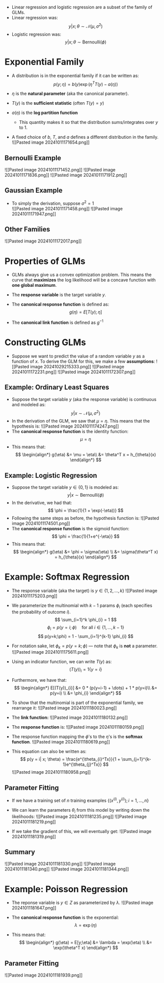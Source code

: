 
* Linear regression and logistic regression are a subset of the family of GLMs.
* Linear regression was:$$
y|x;\theta \sim \mathcal{N}(\mu, \sigma^2)
$$
* Logistic regression was:
$$
y|x;\theta \sim \text{Bernoulli}(\phi)
$$
# Exponential Family
* A distribution is in the exponential family if it can be written as:
$$
p(y;\eta) = b(y)\exp(\eta^T T(y) - a(\eta))
$$
* $\eta$ is the **natural parameter** (aka the canonical parameter).
* $T(y)$ is the **sufficient statistic** (often $T(y) = y)$
* $a(\eta)$ is the **log partition function**
	* This quantity makes it so that the distribution sums/integrates over $y$ to 1.

* A fixed choice of $b$, $T$, and $a$ defines a different distribution in the family.
![[Pasted image 20241011171654.png]]


## Bernoulli Example
![[Pasted image 20241011171452.png]]
![[Pasted image 20241011171836.png]]
![[Pasted image 20241011171912.png]]

## Gaussian Example
* To simply the derivation, suppose $\sigma^2 = 1$\
![[Pasted image 20241011171458.png]]
![[Pasted image 20241011171947.png]]

## Other Families
![[Pasted image 20241011172017.png]]

# Properties of GLMs
* GLMs always give us a convex optimization problem. This means the curve that **maximizes** the log likelihood will be a concave function with **one global maximum**.

* The **response variable** is the target variable $y$.
* The **canonical response function** is defined as:
$$
g(\eta) = E[T(y);\eta]
$$
* The **canonical link function** is defined as $g^{-1}$
# Constructing GLMs
* Suppose we want to predict the value of a random variable $y$ as a function of $x$. To derive the GLM for this, we make a few **assumptions**:
![[Pasted image 20241029215333.png]]
![[Pasted image 20241011172231.png]]
![[Pasted image 20241011172307.png]]

## Example: Ordinary Least Squares
* Suppose the target variable $y$ (aka the response variable) is continuous and modeled as:
$$
y|x \sim \mathcal{N}(\mu, \sigma^2)
$$
* In the derivation of the GLM, we saw that $\mu = \eta$. This means that the hypothesis is:
![[Pasted image 20241011174247.png]]
* The **canonical response function** is the identity function:
$$
\mu = \eta
$$
* This means that:
$$
\begin{align*}
g(\eta) &= \mu = \eta\\
&= \theta^T x = h_{\theta}(x)
\end{align*}
$$
## Example: Logistic Regression
* Suppose the target variable $y \in \{0, 1\}$ is modeled as:
$$
y|x \sim \text{Bernoulli}(\phi)
$$
* In the derivative, we had that:
$$
\phi = \frac{1}{1 + \exp(-\eta))}
$$
* Following the same steps as before, the hypothesis function is:
![[Pasted image 20241011174501.png]]
* The **canonical response function** is the sigmoid function:
$$
\phi = \frac{1}{1+e^{-\eta}}
$$
* This means that:
$$
\begin{align*}
g(\eta) &= \phi = \sigma(\eta) \\
 &= \sigma(\theta^T x) = h_{\theta}(x)
\end{align*}
$$
# Example: Softmax Regression
* The response variable (aka the target) is $y \in \{1, 2, \dots, k\}$
![[Pasted image 20241011175203.png]]

* We parameterize the multinomial with $k - 1$ params $\phi_{i}$ (each specifies the probability of outcome $i$).
$$
\sum_{i=1}^k \phi_{i} = 1
$$
$$
\phi_{i} = p(y=i;\phi) \quad \text{for all $i\in\{1, \dots, k-1\}$}
$$
$$
p(y=k;\phi) = 1 - \sum_{i=1}^{k-1} \phi_{i}
$$
* For notation sake, let $\phi_{k} = p(y=k;\phi)$ — note that $\phi_k$ is **not** a parameter.
![[Pasted image 20241011175611.png]]
* Using an indicator function, we can write $T(y)$ as:
$$
(T(y))_{i} = 1\{y=i\}
$$
* Furthermore, we have that:
$$
\begin{align*}
E[(T(y))_{i}] &= 0 * (p(y=i-1) + \dots) + 1 * p(y=i)\\
&= p(y=i) \\
&= \phi_{i}
\end{align*}
$$
* To show that the multinomial is part of the exponential family, we rearrange it:
![[Pasted image 20241011180023.png]]

* The **link function:**
![[Pasted image 20241011180132.png]]

* The **response function** is:
![[Pasted image 20241011180159.png]]
* The response function mapping the $\phi$'s to the $\eta$'s is the **softmax function**.
![[Pasted image 20241011180619.png]]
* This equation can also be written as:
$$
p(y = i| x; \theta) = \frac{e^{\theta_{i}^Tx}}{1 + \sum_{j=1}^{k-1}e^{\theta_{j}^Tx}}
$$
![[Pasted image 20241011180958.png]]

## Parameter Fitting
* If we have a training set of $n$ training examples $\{(x^{(i)}, y^{(i)}); i=1, \dots, n\}$
* We can learn the parameters $\theta_{i}$ from this model by writing down the likelihoods:
![[Pasted image 20241011181235.png]]
![[Pasted image 20241011181219.png]]

* If we take the gradient of this, we will eventually get:
![[Pasted image 20241011181319.png]]

## Summary
![[Pasted image 20241011181330.png]]
![[Pasted image 20241011181340.png]]
![[Pasted image 20241011181344.png]]

# Example: Poisson Regression
* The reponse variable is $y\in Z$ as parameterized by $\lambda$.
![[Pasted image 20241011181647.png]]

* The **canonical response function** is the exponential:
$$
\lambda = \exp(\eta)
$$
* This means that:
$$
\begin{align*}
g(\eta) = E[y;\eta] &= \lambda = \exp(\eta) \\
&= \exp(\theta^T x)
\end{align*}
$$

## Parameter Fitting
![[Pasted image 20241011181939.png]]
